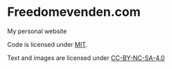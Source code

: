 # Freedomevenden.com

My personal website

Code is licensed under [MIT](./LICENSE).

Text and images are licensed under [CC-BY-NC-SA-4.0](https://creativecommons.org/licenses/by-nc-sa/4.0/)
